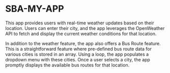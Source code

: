 # SBA-MY-APP

This app provides users with real-time weather updates based on their location. Users can enter their city, and the app leverages the OpenWeather API to fetch and display the current weather conditions for that location.

In addition to the weather feature, the app also offers a Bus Route feature. This is a straightforward feature where pre-defined bus route data for various cities is stored in an array. Using a loop, the app populates a dropdown menu with these cities. Once a user selects a city, the app promptly displays the available bus routes for that location.


